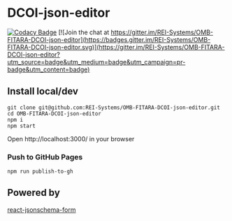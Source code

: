 # DCOI-json-editor

[![Codacy Badge](https://api.codacy.com/project/badge/Grade/16cd662b24dd43a593737663be79f635)](https://www.codacy.com/app/alexandr-perfilov/OMB-FITARA-DCOI-json-editor?utm_source=github.com&amp;utm_medium=referral&amp;utm_content=REI-Systems/OMB-FITARA-DCOI-json-editor&amp;utm_campaign=Badge_Grade) 
[![Join the chat at https://gitter.im/REI-Systems/OMB-FITARA-DCOI-json-editor](https://badges.gitter.im/REI-Systems/OMB-FITARA-DCOI-json-editor.svg)](https://gitter.im/REI-Systems/OMB-FITARA-DCOI-json-editor?utm_source=badge&utm_medium=badge&utm_campaign=pr-badge&utm_content=badge)

## Install local/dev

    git clone git@github.com:REI-Systems/OMB-FITARA-DCOI-json-editor.git
    cd OMB-FITARA-DCOI-json-editor
    npm i
    npm start

Open http://localhost:3000/ in your browser

### Push to GitHub Pages

    npm run publish-to-gh

## Powered by
[react-jsonschema-form](https://github.com/mozilla-services/react-jsonschema-form)
